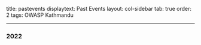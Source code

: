 title: pastevents
displaytext: Past Events
layout: col-sidebar
tab: true
order: 2
tags: OWASP Kathmandu

---
### 2022
